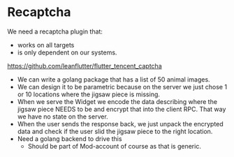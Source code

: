 # Recaptcha

We need a recaptcha plugin that:
- works on all targets
- is only dependent on our systems.


https://github.com/leanflutter/flutter_tencent_captcha
- We can write a golang package that has a list of 50 animal images.
- We can design it to be parametric because on the server we just chose 1 or 10 locations where the jigsaw piece is missing.  
- When we serve the Widget we encode the data describing where the jigsaw piece NEEDS to be and encrypt that into the client RPC. That way we have no state on the server. 
- When the user sends the response back, we just unpack the encrypted data and check if the user slid the jigsaw piece to the right location.
- Need a golang backend to drive this
	- Should be part of Mod-account of course as that is generic.